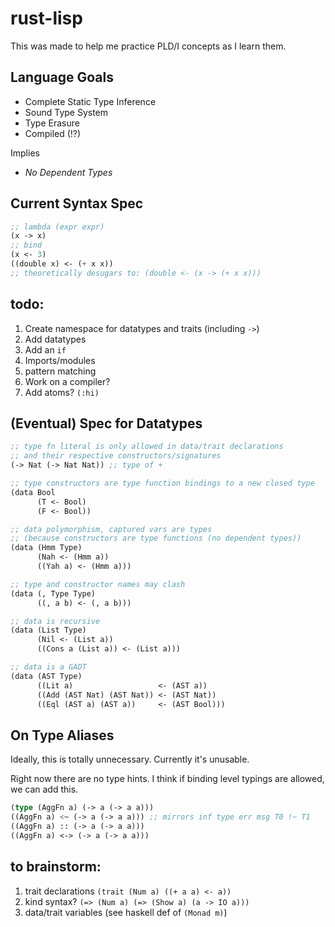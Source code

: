 rust-lisp
==============

This was made to help me practice PLD/I concepts as I learn them.


Language Goals
--------------

- Complete Static Type Inference
- Sound Type System
- Type Erasure
- Compiled (!?)

Implies
- _No Dependent Types_

Current Syntax Spec
------------------

``` lisp
;; lambda (expr expr)
(x -> x)
;; bind
(x <- 3)
((double x) <- (+ x x)) 
;; theoretically desugars to: (double <- (x -> (+ x x)))
```

todo:
------
1. Create namespace for datatypes and traits (including `->`)
1. Add datatypes
1. Add an `if`
1. Imports/modules
1. pattern matching
1. Work on a compiler?
1. Add atoms? `(:hi)`


(Eventual) Spec for Datatypes
------------
``` lisp
;; type fn literal is only allowed in data/trait declarations 
;; and their respective constructors/signatures
(-> Nat (-> Nat Nat)) ;; type of +

;; type constructors are type function bindings to a new closed type
(data Bool
      (T <- Bool)
      (F <- Bool))

;; data polymorphism, captured vars are types 
;; (because constructors are type functions (no dependent types))
(data (Hmm Type)
      (Nah <- (Hmm a))
      ((Yah a) <- (Hmm a)))

;; type and constructor names may clash
(data (, Type Type)
      ((, a b) <- (, a b)))

;; data is recursive
(data (List Type)
      (Nil <- (List a))
      ((Cons a (List a)) <- (List a)))

;; data is a GADT
(data (AST Type)
      ((Lit a)                   <- (AST a))
      ((Add (AST Nat) (AST Nat)) <- (AST Nat))
      ((Eql (AST a) (AST a))     <- (AST Bool)))
```


On Type Aliases
----------
Ideally, this is totally unnecessary. Currently it's unusable.

Right now there are no type hints. I think if binding level typings are allowed, we can add this.
``` lisp
(type (AggFn a) (-> a (-> a a)))
((AggFn a) <~ (-> a (-> a a))) ;; mirrors inf type err msg T0 !~ T1
((AggFn a) :: (-> a (-> a a)))
((AggFn a) <-> (-> a (-> a a)))
```

to brainstorm: 
---------------
1. trait declarations `(trait (Num a) ((+ a a) <- a))`
1. kind syntax? `(=> (Num a) (=> (Show a) (a -> IO a)))`
1. data/trait variables (see haskell def of `(Monad m)`)